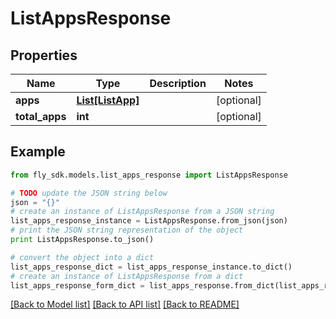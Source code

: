 # ListAppsResponse


## Properties

Name | Type | Description | Notes
------------ | ------------- | ------------- | -------------
**apps** | [**List[ListApp]**](ListApp.md) |  | [optional] 
**total_apps** | **int** |  | [optional] 

## Example

```python
from fly_sdk.models.list_apps_response import ListAppsResponse

# TODO update the JSON string below
json = "{}"
# create an instance of ListAppsResponse from a JSON string
list_apps_response_instance = ListAppsResponse.from_json(json)
# print the JSON string representation of the object
print ListAppsResponse.to_json()

# convert the object into a dict
list_apps_response_dict = list_apps_response_instance.to_dict()
# create an instance of ListAppsResponse from a dict
list_apps_response_form_dict = list_apps_response.from_dict(list_apps_response_dict)
```
[[Back to Model list]](../README.md#documentation-for-models) [[Back to API list]](../README.md#documentation-for-api-endpoints) [[Back to README]](../README.md)


